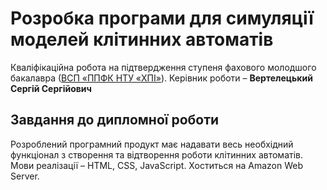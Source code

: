 # Розробка програми для симуляції моделей клітинних автоматів

Кваліфікаційна робота на підтвердження ступеня фахового молодшого бакалавра ([ВСП «ППФК НТУ «ХПІ»](http://polytechnic.poltava.ua)). Керівник роботи – **Вертелецький Сергій Сергійович**

## Завдання до дипломної роботи

Розроблений програмний продукт має надавати весь необхідний функціонал з створення та відтворення роботи клітинних автоматів. Мови реалізації – HTML, CSS, JavaScript.
Хоститься на Amazon Web Server.
